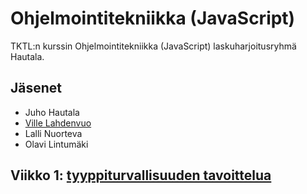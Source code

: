 # Ohjelmointitekniikka (JavaScript)

TKTL:n kurssin Ohjelmointitekniikka (JavaScript) laskuharjoitusryhmä Hautala.

## Jäsenet

* Juho Hautala
* [Ville Lahdenvuo](http://tuhoojabotti.com)
* Lalli Nuorteva
* Olavi Lintumäki

## Viikko 1: [tyyppiturvallisuuden tavoittelua](./1-tyyppiturvallisuus/typePondering.md)
